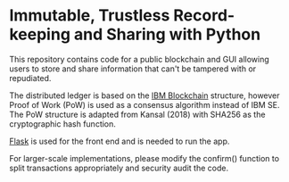 # Immutable, Trustless Record-keeping and Sharing with Python

This repository contains code for a public blockchain and GUI allowing users to store and share information that can't be tampered with or repudiated.

The distributed ledger is based on the [IBM Blockchain](https://www.ibm.com/blockchain) structure, however Proof of Work (PoW) is used as a consensus algorithm instead of IBM SE. The PoW structure is adapted from Kansal (2018) with SHA256 as the cryptographic hash function.

[Flask](http://flask.pocoo.org/) is used for the front end and is needed to run the app.

For larger-scale implementations, please modify the confirm() function to
split transactions appropriately and security audit the code.
